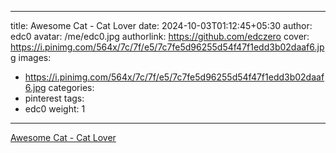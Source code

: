 
---
title: Awesome Cat - Cat Lover
date: 2024-10-03T01:12:45+05:30
author: edc0
avatar: /me/edc0.jpg
authorlink: https://github.com/edczero
cover: https://i.pinimg.com/564x/7c/7f/e5/7c7fe5d96255d54f47f1edd3b02daaf6.jpg
images:
   - https://i.pinimg.com/564x/7c/7f/e5/7c7fe5d96255d54f47f1edd3b02daaf6.jpg
categories:
  - pinterest
tags:
  - edc0
weight: 1
---

<!--more-->

[Awesome Cat - Cat Lover](https://in.pinterest.com/pin/91901648639778445/)

	